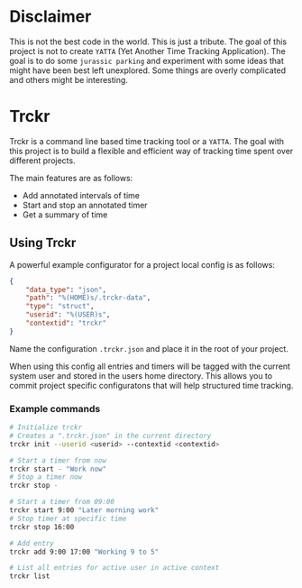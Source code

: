 # Disclaimer
This is not the best code in the world. This is just a tribute. The goal of this project is not to create `YATTA` (Yet Another Time Tracking Application). The goal is to do some `jurassic parking` and experiment with some ideas that might have been best left unexplored. Some things are overly complicated and others might be interesting.

# Trckr
Trckr is a command line based time tracking tool or a `YATTA`. The goal with this project is to build a flexible and efficient way of tracking time spent over different projects.

The main features are as follows:
* Add annotated intervals of time
* Start and stop an annotated timer
* Get a summary of time

## Using Trckr
A powerful example configurator for a project local config is as follows:
```json
{
    "data_type": "json",
    "path": "%(HOME)s/.trckr-data",
    "type": "struct",
    "userid": "%(USER)s",
    "contextid": "trckr"
}
```
Name the configuration `.trckr.json` and place it in the root of your project.

When using this config all entries and timers will be tagged with the current system user and stored in the users home directory. This allows you to commit project specific configuratons that will help structured time tracking.

### Example commands
```sh
# Initialize trckr
# Creates a ".trckr.json" in the current directory
trckr init --userid <userid> --contextid <contextid>

# Start a timer from now
trckr start - "Work now"
# Stop a timer now
trckr stop -

# Start a timer from 09:00
trckr start 9:00 "Later morning work"
# Stop timer at specific time
trckr stop 16:00

# Add entry
trckr add 9:00 17:00 "Working 9 to 5"

# List all entries for active user in active context
trckr list
```